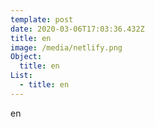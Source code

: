 ```yaml
---
template: post
date: 2020-03-06T17:03:36.432Z
title: en
image: /media/netlify.png
Object:
  title: en
List:
  - title: en
---
```

en